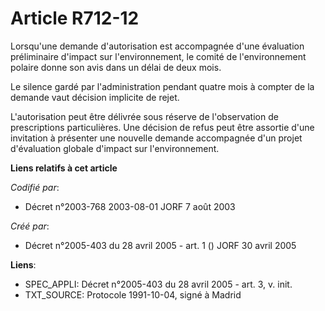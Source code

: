 # Article R712-12

Lorsqu'une demande d'autorisation est accompagnée d'une évaluation préliminaire d'impact sur l'environnement, le comité de
l'environnement polaire donne son avis dans un délai de deux mois.

Le silence gardé par l'administration pendant quatre mois à compter de la demande vaut décision implicite de rejet.

L'autorisation peut être délivrée sous réserve de l'observation de prescriptions particulières. Une décision de refus peut
être assortie d'une invitation à présenter une nouvelle demande accompagnée d'un projet d'évaluation globale d'impact sur
l'environnement.

**Liens relatifs à cet article**

_Codifié par_:

  - Décret n°2003-768 2003-08-01 JORF 7 août 2003

_Créé par_:

  - Décret n°2005-403 du 28 avril 2005 - art. 1 () JORF 30 avril 2005

**Liens**:

  - SPEC_APPLI: Décret n°2005-403 du 28 avril 2005 - art. 3, v. init.
  - TXT_SOURCE: Protocole 1991-10-04, signé à Madrid
